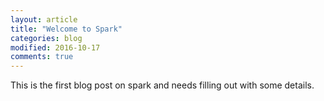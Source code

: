 ```yaml
---
layout: article
title: "Welcome to Spark"
categories: blog
modified: 2016-10-17
comments: true
---
```


This is the first blog post on spark and needs filling out with some details.
